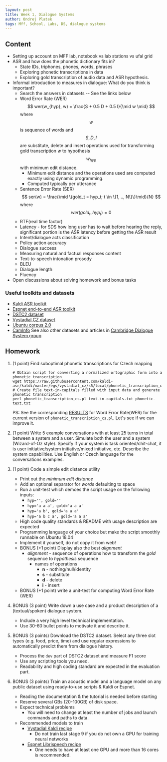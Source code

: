 ```yaml
---
layout: post
title: Week 1, Dialogue Systems
author: Ondrej Platek
tags: Mff, School, Labs, DS, dialogue systems
---
```



## Content

- Setting up account on MFF lab, notebook vs lab stations vs ufal grid
- ASR and how does the phonetic dictionary fits in?
    - State IDs, triphones, phones, words, phrases
    - Exploring phonetic transcriptions in data
    - Exploring gold transcription of audio data and ASR hypothesis.
- Informal introduction to measures in dialogue: What do you think is important?
    - Search the answers in datasets -- See the links below
    - Word Error Rate (WER) $$ wer(w_{hyp}, w) = \frac{S + 0.5 D + 0.5 I}{\mid w \mid} $$ where $$ w $$ is sequence of words and $$S, D, I$$ are substitute, delete and insert operations used for transforming gold transcription *w* to hypothesis $$ w_{hyp} $$ with minimum edit distance.
        - Minimum edit distance and the operations used are computed exactly using dynamic programming.
        - Computed typically per utterance
    - Sentence Error Rate (SER) $$ ser(w) = \frac{\mid \{gold_t = hyp_t; t \in \{1, .., N\}\}\mid}{N} $$ where $$ wer(gold_t, hyp_t) =  0 $$
    - RTF(real time factor)
    - Latency - for SDS how long user has to wait before hearing the reply, significant portion is the ASR latency before getting the ASR result
    - Intent/dialogue acts classification
    - Policy action accuracy
    - Dialogue success
    - Measuring natural and factual responses content
    - Text-to-speech intonation prosody
    - BLEU
    - Dialogue length
    - Fluency
- Open discussions about solving homework and bonus tasks


### Useful toolkits and datasets
- [Kaldi ASR toolkit](https://github.com/kaldi-asr/kaldi)
- [Espnet end-to-end ASR toolkit](https://github.com/espnet/espnet)
- [DSTC2 dataset](http://camdial.org/~mh521/dstc/)
- [Vystadial CZ dataset](https://lindat.mff.cuni.cz/repository/xmlui/handle/11858/00-097C-0000-0023-4670-6)
- [Ubuntu corpus 2.0](https://github.com/rkadlec/ubuntu-ranking-dataset-creator)
- [CamInfo](http://camdial.org/~pfb30/caminfo/sfx-restaurant.json) See also other datasets and articles in [Cambridge Dialogue System group](http://dialogue.mi.eng.cam.ac.uk/index.php/data/)

## Homework

1. (1 point) Find suboptimal phonetic transcriptions for Czech mapping

    ```
    # Obtain script for converting a normalized ortographic form into a phonetic transcription
    wget https://raw.githubusercontent.com/kaldi-asr/kaldi/master/egs/vystadial_cz/s5/local/phonetic_transcription_cs.pl
    # Create file text-in-capitals filled with input data and generate phonetic transcription
    perl phonetic_transcription_cs.pl text-in-capitals.txt phonetic-text.txt
    ```

    PS: See the corresponding [RESULTS](https://github.com/kaldi-asr/kaldi/tree/master/egs/vystadial_cz/s5b/RESULTS) for Word Error Rate(WER) for the current version of `phonetic_transcription_cs.pl`.
    Let's see if we can improve it.

2. (1 point) Write 5 example conversations with at least 25 turns in total between a system and a user.
    Simulate both the user and a system (Wizard-of-Oz style).
    Specify if your system is task oriented/chit-chat, it is user initiative/system initiative/mixed initiative, etc.
    Describe the system capabilities. Use English or Czech language for the conversations examples.

3.  (1 point) Code a simple edit distance utility
    - Print out the *minimum edit distance*
    - Add an optional separator for *words* defaulting to space
    - Run a unit-test which demoes the script usage on the following inputs:
        - `hyp='', gold=''`
        - `hyp='a a a', gold='a a a'`
        - `hyp='a b', gold='a a a'`
        - `hyp='a b c a', gold='a a a'`
    - High code quality standards & README with usage description are expected
    - Programming language of your choice but make the script smoothly runnable on Ubuntu 18.04
    - Implement it yourself, do not copy it from web!
    - BONUS (+1 point) Display also the best *alignment*
        - *alignment* - sequence of operations how to transform the *gold* sequence to *hypothesis* sequence
            - names of operations
                - **n** - nothing/null/identity
                - **s** - substitute
                - **d** - delete
                - **i** - insert
    - BONUS (+1 point) write a unit-test for computing Word Error Rate (WER)

4. BONUS (3 point) Write down a use case and a product description of a (textual/spoken) dialogue system.
    - Include a very high level technical implementation.
    - Use 30-60 bullet points to motivate it and describe it.

5. BONUS (3 points) Download the DSTC2 dataset. Select any three slot types (e.g. food, price, time) and use regular expressions to automatically predict them from dialogue history.
    - Process the `dev` part of DSTC2 dataset and measure F1 score
    - Use any scripting tools you need.
    - Readability and high coding standard are expected in the evaluation part.

6. BONUS (3 points) Train an acoustic model and a language model on any public dataset using ready-to-use scripts & Kaldi or Espnet.
    - Reading the documentation & the tutorial is needed before starting
    - Reserve several GBs (20-100GB) of disk space.
    - Expect technical problems
        - You will need to change at least the number of jobs and launch commands and paths to data.
    - Recommended models to train
        - [Vystadial Kaldi recipe](https://github.com/kaldi-asr/kaldi/tree/master/egs/vystadial_cz/s5b)
            - Do not train last stage 9 if you do not own a GPU for training neural networks
        - [Espnet Librispeech recipe](https://github.com/espnet/espnet/blob/master/egs/librispeech/asr1/run.sh)
            - One needs to have at least one GPU and more than 16 cores is recommended.
